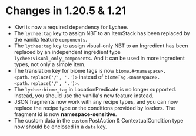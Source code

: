 # Changes in 1.20.5 & 1.21

- Kiwi is now a required dependency for Lychee.
- The `lychee:tag` key to assign NBT to an ItemStack has been replaced by the vanilla feature `components`.
- The `lychee:tag` key to assign visual-only NBT to an Ingredient has been replaced by an independent ingredient
  type `lychee:visual_only_components`. And it can be used in more ingredient types, not only a simple item.
- The translation key for biome tags is now `biome.#<namespace>.<path.replace('/', '.')>` instead
  of `biomeTag.<namespace>.<path.replace('/', '.')>`.
- The `lychee:biome_tag` in LocationPredicate is no longer supported. Instead, you should use the vanilla's new feature instead.
- JSON fragments now work with any recipe types, and you can now replace the recipe type or the conditions provided by
  loaders. The fragment id is now **namespace-sensitive**.
- The custom data in the `custom` PostAction & ContextualCondition type now should be enclosed in a `data` key.
